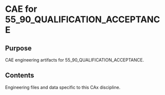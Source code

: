 # CAE for 55_90_QUALIFICATION_ACCEPTANCE

## Purpose
CAE engineering artifacts for 55_90_QUALIFICATION_ACCEPTANCE.

## Contents
Engineering files and data specific to this CAx discipline.
